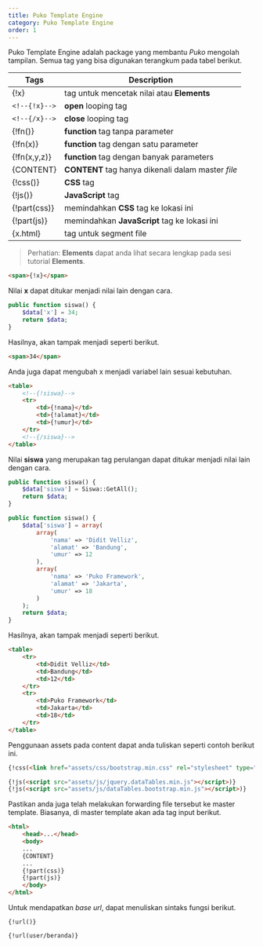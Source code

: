 ```yaml
---
title: Puko Template Engine
category: Puko Template Engine
order: 1
---
```


Puko Template Engine adalah package yang membantu *Puko* mengolah tampilan. 
Semua tag yang bisa digunakan terangkum pada tabel berikut.

| Tags | Description |
| --- | --- |
| {!x} | tag untuk mencetak nilai atau **Elements** |
| `<!--{!x}-->` | **open** looping tag |
| `<!--{/x}-->` | **close** looping tag |
| {!fn()} | **function** tag tanpa parameter |
| {!fn(x)} | **function** tag dengan satu parameter |
| {!fn(x,y,z)} | **function** tag dengan banyak parameters |
| {CONTENT} | **CONTENT** tag hanya dikenali dalam master *file* |
| {!css(<link href="" rel="stylesheet" type="text/css" />)} | **CSS** tag |
| {!js(<script src="" type="text/javascript"></script>)} | **JavaScript** tag |
| {!part(css)} | memindahkan **CSS** tag ke lokasi ini |
| {!part(js)} | memindahkan **JavaScript** tag ke lokasi ini |
| {x.html} | tag untuk segment file |

> Perhatian: **Elements** dapat anda lihat secara lengkap pada sesi tutorial **Elements**.

```html
<span>{!x}</span>
```

Nilai **x** dapat ditukar menjadi nilai lain dengan cara.

```php
public function siswa() {
    $data['x'] = 34;
    return $data;
}
```

Hasilnya, akan tampak menjadi seperti berikut.

```html
<span>34</span>
```

Anda juga dapat mengubah x menjadi variabel lain sesuai kebutuhan.

```html
<table>
    <!--{!siswa}-->
    <tr>
        <td>{!nama}</td>
        <td>{!alamat}</td>
        <td>{!umur}</td>
    </tr>
    <!--{/siswa}-->
</table>
```

Nilai **siswa** yang merupakan tag perulangan dapat ditukar menjadi nilai lain dengan cara.

```php
public function siswa() {
    $data['siswa'] = Siswa::GetAll();
    return $data;
}
```

```php
public function siswa() {
    $data['siswa'] = array(
        array(
            'nama' => 'Didit Velliz',
            'alamat' => 'Bandung',
            'umur' => 12
        ),
        array(
            'nama' => 'Puko Framework',
            'alamat' => 'Jakarta',
            'umur' => 18
        )
    );
    return $data;
}
```

Hasilnya, akan tampak menjadi seperti berikut.

```html
<table>
    <tr>
        <td>Didit Velliz</td>
        <td>Bandung</td>
        <td>12</td>
    </tr>
    <tr>
        <td>Puko Framework</td>
        <td>Jakarta</td>
        <td>18</td>
    </tr>
</table>
```

Penggunaan assets pada content dapat anda tuliskan seperti contoh berikut ini.

```html
{!css(<link href="assets/css/bootstrap.min.css" rel="stylesheet" type="text/css"/>)}

{!js(<script src="assets/js/jquery.dataTables.min.js"></script>)}
{!js(<script src="assets/js/dataTables.bootstrap.min.js"></script>)}
```

Pastikan anda juga telah melakukan forwarding file tersebut ke master template.
Biasanya, di master template akan ada tag input berikut.

```html
<html>
    <head>...</head>
    <body>
    ...
    {CONTENT}
    ...
    {!part(css)}
    {!part(js)}
    </body>
</html>
```

Untuk mendapatkan *base url*, dapat menuliskan sintaks fungsi berikut.

```text
{!url()}
```

```text
{!url(user/beranda)}
```